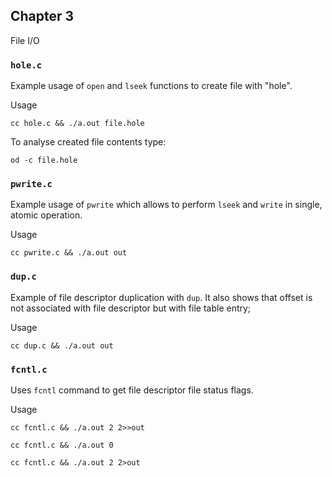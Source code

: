 ## Chapter 3

File I/O

### `hole.c`

Example usage of `open` and `lseek` functions to create file with "hole".

Usage

`cc hole.c && ./a.out file.hole`

To analyse created file contents type:

`od -c file.hole`

### `pwrite.c`

Example usage of `pwrite` which allows to perform `lseek` and `write` in single, atomic operation.

Usage

`cc pwrite.c && ./a.out out`

### `dup.c`

Example of file descriptor duplication with `dup`.
It also shows that offset is not associated with file descriptor but with file table entry;

Usage

`cc dup.c && ./a.out out`

### `fcntl.c`

Uses `fcntl` command to get file descriptor file status flags.

Usage

`cc fcntl.c && ./a.out 2 2>>out`

`cc fcntl.c && ./a.out 0`

`cc fcntl.c && ./a.out 2 2>out`
